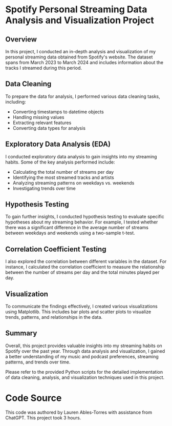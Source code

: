 # Spotify Personal Streaming Data Analysis and Visualization Project

## Overview
In this project, I conducted an in-depth analysis and visualization of my personal streaming data obtained from Spotify's website. The dataset spans from March 2023 to March 2024 and includes information about the tracks I streamed during this period. 

## Data Cleaning
To prepare the data for analysis, I performed various data cleaning tasks, including:
- Converting timestamps to datetime objects
- Handling missing values
- Extracting relevant features
- Converting data types for analysis

## Exploratory Data Analysis (EDA)
I conducted exploratory data analysis to gain insights into my streaming habits. Some of the key analysis performed include:
- Calculating the total number of streams per day
- Identifying the most streamed tracks and artists
- Analyzing streaming patterns on weekdays vs. weekends
- Investigating trends over time

## Hypothesis Testing
To gain further insights, I conducted hypothesis testing to evaluate specific hypotheses about my streaming behavior. For example, I tested whether there was a significant difference in the average number of streams between weekdays and weekends using a two-sample t-test.

## Correlation Coefficient Testing
I also explored the correlation between different variables in the dataset. For instance, I calculated the correlation coefficient to measure the relationship between the number of streams per day and the total minutes played per day.

## Visualization
To communicate the findings effectively, I created various visualizations using Matplotlib. This includes bar plots and scatter plots to visualize trends, patterns, and relationships in the data.

## Summary
Overall, this project provides valuable insights into my streaming habits on Spotify over the past year. Through data analysis and visualization, I gained a better understanding of my music and podcast preferences, streaming patterns, and trends over time.

Please refer to the provided Python scripts for the detailed implementation of data cleaning, analysis, and visualization techniques used in this project.

# Code Source
This code was authored by Lauren Ables-Torres with assistance from ChatGPT.
This project took 3 hours.
